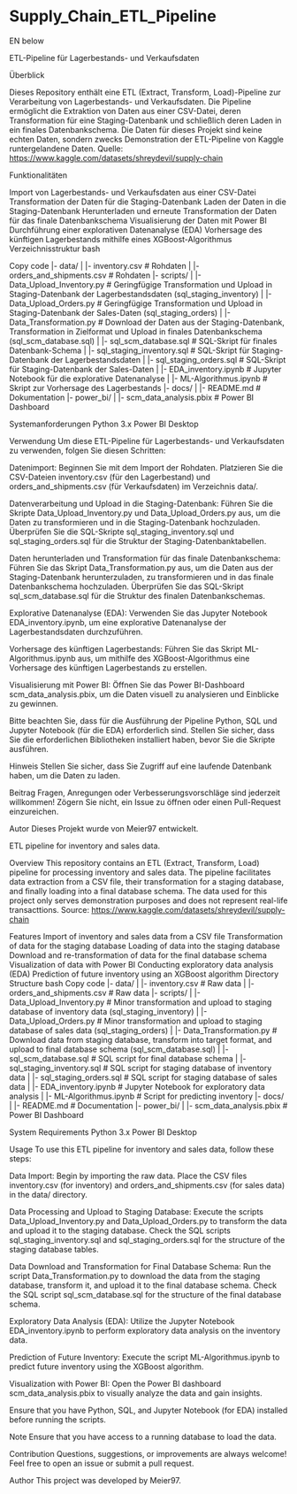 # Supply_Chain_ETL_Pipeline

EN below
 
ETL-Pipeline für Lagerbestands- und Verkaufsdaten

Überblick

Dieses Repository enthält eine ETL (Extract, Transform, Load)-Pipeline zur Verarbeitung von Lagerbestands- und Verkaufsdaten. Die Pipeline ermöglicht die Extraktion von Daten aus einer CSV-Datei, deren Transformation für eine Staging-Datenbank und schließlich deren Laden in ein finales Datenbankschema. Die Daten für dieses Projekt sind keine echten Daten, sondern zwecks Demonstration der ETL-Pipeline von Kaggle runtergelandene Daten. Quelle: https://www.kaggle.com/datasets/shreydevil/supply-chain

Funktionalitäten

Import von Lagerbestands- und Verkaufsdaten aus einer CSV-Datei
Transformation der Daten für die Staging-Datenbank
Laden der Daten in die Staging-Datenbank
Herunterladen und erneute Transformation der Daten für das finale Datenbankschema
Visualisierung der Daten mit Power BI
Durchführung einer explorativen Datenanalyse (EDA)
Vorhersage des künftigen Lagerbestands mithilfe eines XGBoost-Algorithmus
Verzeichnisstruktur
bash

Copy code
|- data/
|  |- inventory.csv              # Rohdaten
|  |- orders_and_shipments.csv   # Rohdaten
|- scripts/
|  |- Data_Upload_Inventory.py  # Geringfügige Transformation und Upload in Staging-Datenbank der Lagerbestandsdaten (sql_staging_inventory)
|  |- Data_Upload_Orders.py     # Geringfügige Transformation und Upload in Staging-Datenbank der Sales-Daten (sql_staging_orders)
|  |- Data_Transformation.py    # Download der Daten aus der Staging-Datenbank, Transformation in Zielformat und Upload in finales Datenbankschema (sql_scm_database.sql)
|  |- sql_scm_database.sql      # SQL-Skript für finales Datenbank-Schema
|  |- sql_staging_inventory.sql # SQL-Skript für Staging-Datenbank der Lagerbestandsdaten
|  |- sql_staging_orders.sql    # SQL-Skript für Staging-Datenbank der Sales-Daten
|  |- EDA_inventory.ipynb       # Jupyter Notebook für die explorative Datenanalyse
|  |- ML-Algorithmus.ipynb      # Skript zur Vorhersage des Lagerbestands
|- docs/
|  |- README.md                 # Dokumentation
|- power_bi/
|  |- scm_data_analysis.pbix    # Power BI Dashboard

Systemanforderungen
Python 3.x
Power BI Desktop

Verwendung
Um diese ETL-Pipeline für Lagerbestands- und Verkaufsdaten zu verwenden, folgen Sie diesen Schritten:

Datenimport: Beginnen Sie mit dem Import der Rohdaten. Platzieren Sie die CSV-Dateien inventory.csv (für den Lagerbestand) und orders_and_shipments.csv (für Verkaufsdaten) im Verzeichnis data/.

Datenverarbeitung und Upload in die Staging-Datenbank: Führen Sie die Skripte Data_Upload_Inventory.py und Data_Upload_Orders.py aus, um die Daten zu transformieren und in die Staging-Datenbank hochzuladen. Überprüfen Sie die SQL-Skripte sql_staging_inventory.sql und sql_staging_orders.sql für die Struktur der Staging-Datenbanktabellen.

Daten herunterladen und Transformation für das finale Datenbankschema: Führen Sie das Skript Data_Transformation.py aus, um die Daten aus der Staging-Datenbank herunterzuladen, zu transformieren und in das finale Datenbankschema hochzuladen. Überprüfen Sie das SQL-Skript sql_scm_database.sql für die Struktur des finalen Datenbankschemas.

Explorative Datenanalyse (EDA): Verwenden Sie das Jupyter Notebook EDA_inventory.ipynb, um eine explorative Datenanalyse der Lagerbestandsdaten durchzuführen.

Vorhersage des künftigen Lagerbestands: Führen Sie das Skript ML-Algorithmus.ipynb aus, um mithilfe des XGBoost-Algorithmus eine Vorhersage des künftigen Lagerbestands zu erstellen.

Visualisierung mit Power BI: Öffnen Sie das Power BI-Dashboard scm_data_analysis.pbix, um die Daten visuell zu analysieren und Einblicke zu gewinnen.

Bitte beachten Sie, dass für die Ausführung der Pipeline Python, SQL und Jupyter Notebook (für die EDA) erforderlich sind. Stellen Sie sicher, dass Sie die erforderlichen Bibliotheken installiert haben, bevor Sie die Skripte ausführen.

Hinweis
Stellen Sie sicher, dass Sie Zugriff auf eine laufende Datenbank haben, um die Daten zu laden.

Beitrag
Fragen, Anregungen oder Verbesserungsvorschläge sind jederzeit willkommen! Zögern Sie nicht, ein Issue zu öffnen oder einen Pull-Request einzureichen.

Autor
Dieses Projekt wurde von Meier97 entwickelt.


ETL pipeline for inventory and sales data.

Overview
This repository contains an ETL (Extract, Transform, Load) pipeline for processing inventory and sales data. The pipeline facilitates data extraction from a CSV file, their transformation for a staging database, and finally loading into a final database schema. The data used for this project only serves demonstration purposes and does not represent real-life transacttions. Source: https://www.kaggle.com/datasets/shreydevil/supply-chain

Features
Import of inventory and sales data from a CSV file
Transformation of data for the staging database
Loading of data into the staging database
Download and re-transformation of data for the final database schema
Visualization of data with Power BI
Conducting exploratory data analysis (EDA)
Prediction of future inventory using an XGBoost algorithm
Directory Structure
bash
Copy code
|- data/
|  |- inventory.csv              # Raw data
|  |- orders_and_shipments.csv   # Raw data
|- scripts/
|  |- Data_Upload_Inventory.py  # Minor transformation and upload to staging database of inventory data (sql_staging_inventory)
|  |- Data_Upload_Orders.py     # Minor transformation and upload to staging database of sales data (sql_staging_orders)
|  |- Data_Transformation.py    # Download data from staging database, transform into target format, and upload to final database schema (sql_scm_database.sql)
|  |- sql_scm_database.sql      # SQL script for final database schema
|  |- sql_staging_inventory.sql # SQL script for staging database of inventory data
|  |- sql_staging_orders.sql    # SQL script for staging database of sales data
|  |- EDA_inventory.ipynb       # Jupyter Notebook for exploratory data analysis
|  |- ML-Algorithmus.ipynb      # Script for predicting inventory
|- docs/
|  |- README.md                 # Documentation
|- power_bi/
|  |- scm_data_analysis.pbix    # Power BI Dashboard

System Requirements
Python 3.x
Power BI Desktop

Usage
To use this ETL pipeline for inventory and sales data, follow these steps:

Data Import: Begin by importing the raw data. Place the CSV files inventory.csv (for inventory) and orders_and_shipments.csv (for sales data) in the data/ directory.

Data Processing and Upload to Staging Database: Execute the scripts Data_Upload_Inventory.py and Data_Upload_Orders.py to transform the data and upload it to the staging database. Check the SQL scripts sql_staging_inventory.sql and sql_staging_orders.sql for the structure of the staging database tables.

Data Download and Transformation for Final Database Schema: Run the script Data_Transformation.py to download the data from the staging database, transform it, and upload it to the final database schema. Check the SQL script sql_scm_database.sql for the structure of the final database schema.

Exploratory Data Analysis (EDA): Utilize the Jupyter Notebook EDA_inventory.ipynb to perform exploratory data analysis on the inventory data.

Prediction of Future Inventory: Execute the script ML-Algorithmus.ipynb to predict future inventory using the XGBoost algorithm.

Visualization with Power BI: Open the Power BI dashboard scm_data_analysis.pbix to visually analyze the data and gain insights.

Ensure that you have Python, SQL, and Jupyter Notebook (for EDA) installed before running the scripts.

Note
Ensure that you have access to a running database to load the data.

Contribution
Questions, suggestions, or improvements are always welcome! Feel free to open an issue or submit a pull request.

Author
This project was developed by Meier97.